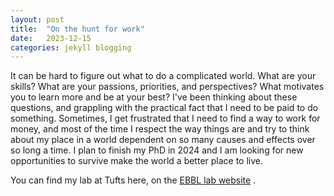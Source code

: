 ```yaml
---
layout: post
title:  "On the hunt for work"
date:   2023-12-15
categories: jekyll blogging
---
```


It can be hard to figure out what to do a complicated world. What are your skills? What are your passions, priorities, and perspectives? What motivates you to learn more and be at your best? I've been thinking about these questions, and grappling with the practical fact that I need to be paid to do something. Sometimes, I get frustrated that I need to find a way to work for money, and most of the time I respect the way things are and try to think about my place in a world dependent on so many causes and effects over so long a time. I plan to finish my PhD in 2024 and I am looking for new opportunities to survive make the world a better place to live.

You can find my lab at Tufts here, on the [EBBL lab website][ebbl-lab] . 

[ebbl-lab]: https://sites.tufts.edu/emotiononthebrain/

